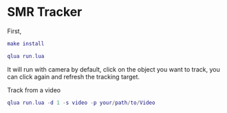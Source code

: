 SMR Tracker
===========

First,

```lua
make install 
```

```lua
qlua run.lua 
```

It will run with camera by default, click on the object you want to track, you can click again and refresh the tracking target.

Track from a video

```lua 
qlua run.lua -d 1 -s video -p your/path/to/Video
```
